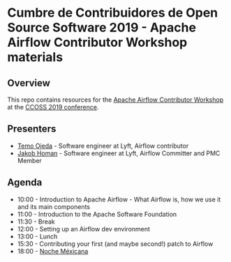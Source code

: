 # Cumbre de Contribuidores de Open Source Software 2019 - Apache Airflow Contributor Workshop materials

## Overview
This repo contains resources for the [Apache Airflow Contributor Workshop](https://ccoss.org/schedule/2019-09-15?sessionId=w-airflow) at the [CCOSS 2019 conference](https://ccoss.org/).
## Presenters
* [Temo Ojeda](https://www.linkedin.com/in/ojedac/) - Software engineer at Lyft, Airflow contributor
* [Jakob Homan](https://www.linkedin.com/in/jghoman/) - Software engineer at Lyft, Airflow Committer and PMC Member

## Agenda
* 10:00 - Introduction to Apache Airflow - What Airflow is, how we use it and its main components
* 11:00 - Introduction to the Apache Software Foundation
* 11:30 - Break
* 12:00 - Setting up an Airflow dev environment
* 13:00 - Lunch
* 15:30 - Contributing your first (and maybe second!) patch to Airflow
* 18:00 - [Noche Méxicana](https://ccoss.org/schedule/2019-09-15?sessionId=party)
